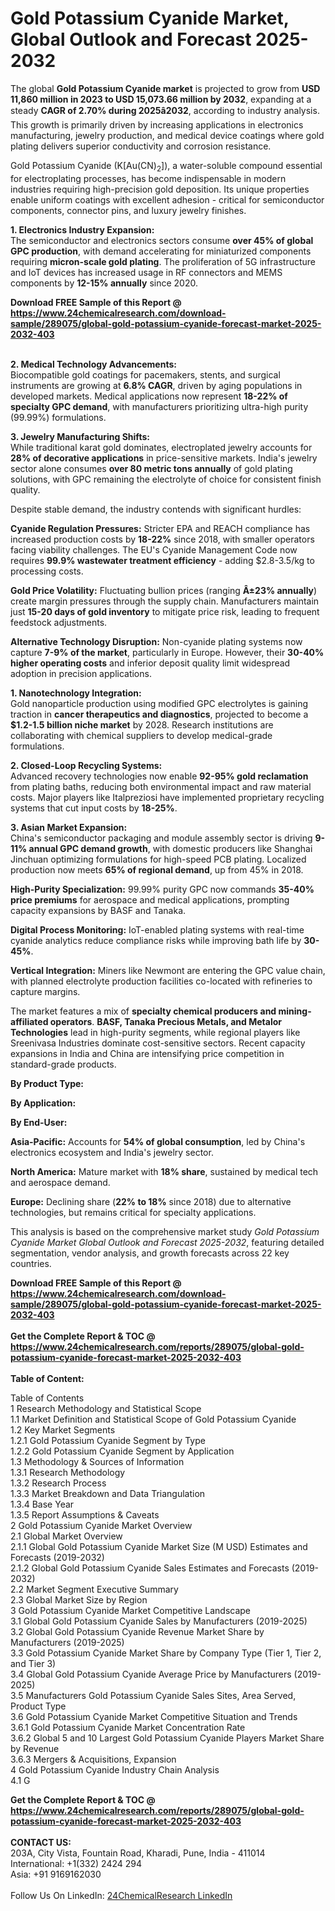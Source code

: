 <h1>Gold Potassium Cyanide Market, Global Outlook and Forecast 2025-2032</h1><p>The global <strong>Gold Potassium Cyanide market</strong> is projected to grow from <strong>USD 11,860 million in 2023 to USD 15,073.66 million by 2032</strong>, expanding at a steady <strong>CAGR of 2.70% during 2025â2032</strong>, according to industry analysis. This growth is primarily driven by increasing applications in electronics manufacturing, jewelry production, and medical device coatings where gold plating delivers superior conductivity and corrosion resistance.</p><p>Gold Potassium Cyanide (K[Au(CN)<sub>2</sub>]), a water-soluble compound essential for electroplating processes, has become indispensable in modern industries requiring high-precision gold deposition. Its unique properties enable uniform coatings with excellent adhesion - critical for semiconductor components, connector pins, and luxury jewelry finishes.</p><p><strong>1. Electronics Industry Expansion:</strong><br>
The semiconductor and electronics sectors consume <strong>over 45% of global GPC production</strong>, with demand accelerating for miniaturized components requiring <strong>micron-scale gold plating</strong>. The proliferation of 5G infrastructure and IoT devices has increased usage in RF connectors and MEMS components by <strong>12-15% annually</strong> since 2020.</p><div><b>Download FREE Sample of this Report @ 
            <a href="https://www.24chemicalresearch.com/download-sample/289075/global-gold-potassium-cyanide-forecast-market-2025-2032-403">
            https://www.24chemicalresearch.com/download-sample/289075/global-gold-potassium-cyanide-forecast-market-2025-2032-403</a></b></div><br><p><strong>2. Medical Technology Advancements:</strong><br>
Biocompatible gold coatings for pacemakers, stents, and surgical instruments are growing at <strong>6.8% CAGR</strong>, driven by aging populations in developed markets. Medical applications now represent <strong>18-22% of specialty GPC demand</strong>, with manufacturers prioritizing ultra-high purity (99.99%) formulations.</p><p><strong>3. Jewelry Manufacturing Shifts:</strong><br>
While traditional karat gold dominates, electroplated jewelry accounts for <strong>28% of decorative applications</strong> in price-sensitive markets. India's jewelry sector alone consumes <strong>over 80 metric tons annually</strong> of gold plating solutions, with GPC remaining the electrolyte of choice for consistent finish quality.</p><p>Despite stable demand, the industry contends with significant hurdles:</p><p><strong>Cyanide Regulation Pressures:</strong> Stricter EPA and REACH compliance has increased production costs by <strong>18-22%</strong> since 2018, with smaller operators facing viability challenges. The EU's Cyanide Management Code now requires <strong>99.9% wastewater treatment efficiency</strong> - adding $2.8-3.5/kg to processing costs.</p><p><strong>Gold Price Volatility:</strong> Fluctuating bullion prices (ranging <strong>Â±23% annually</strong>) create margin pressures through the supply chain. Manufacturers maintain just <strong>15-20 days of gold inventory</strong> to mitigate price risk, leading to frequent feedstock adjustments.</p><p><strong>Alternative Technology Disruption:</strong> Non-cyanide plating systems now capture <strong>7-9% of the market</strong>, particularly in Europe. However, their <strong>30-40% higher operating costs</strong> and inferior deposit quality limit widespread adoption in precision applications.</p><p><strong>1. Nanotechnology Integration:</strong><br>
Gold nanoparticle production using modified GPC electrolytes is gaining traction in <strong>cancer therapeutics and diagnostics</strong>, projected to become a <strong>$1.2-1.5 billion niche market</strong> by 2028. Research institutions are collaborating with chemical suppliers to develop medical-grade formulations.</p><p><strong>2. Closed-Loop Recycling Systems:</strong><br>
Advanced recovery technologies now enable <strong>92-95% gold reclamation</strong> from plating baths, reducing both environmental impact and raw material costs. Major players like Italpreziosi have implemented proprietary recycling systems that cut input costs by <strong>18-25%</strong>.</p><p><strong>3. Asian Market Expansion:</strong><br>
China's semiconductor packaging and module assembly sector is driving <strong>9-11% annual GPC demand growth</strong>, with domestic producers like Shanghai Jinchuan optimizing formulations for high-speed PCB plating. Localized production now meets <strong>65% of regional demand</strong>, up from 45% in 2018.</p><p><strong>High-Purity Specialization:</strong> 99.99% purity GPC now commands <strong>35-40% price premiums</strong> for aerospace and medical applications, prompting capacity expansions by BASF and Tanaka.</p><p><strong>Digital Process Monitoring:</strong> IoT-enabled plating systems with real-time cyanide analytics reduce compliance risks while improving bath life by <strong>30-45%</strong>.</p><p><strong>Vertical Integration:</strong> Miners like Newmont are entering the GPC value chain, with planned electrolyte production facilities co-located with refineries to capture margins.</p><p>The market features a mix of <strong>specialty chemical producers and mining-affiliated operators</strong>. <strong>BASF, Tanaka Precious Metals, and Metalor Technologies</strong> lead in high-purity segments, while regional players like Sreenivasa Industries dominate cost-sensitive sectors. Recent capacity expansions in India and China are intensifying price competition in standard-grade products.</p><p><strong>By Product Type:</strong></p><p><strong>By Application:</strong></p><p><strong>By End-User:</strong></p><p><strong>Asia-Pacific:</strong> Accounts for <strong>54% of global consumption</strong>, led by China's electronics ecosystem and India's jewelry sector.</p><p><strong>North America:</strong> Mature market with <strong>18% share</strong>, sustained by medical tech and aerospace demand.</p><p><strong>Europe:</strong> Declining share (<strong>22% to 18%</strong> since 2018) due to alternative technologies, but remains critical for specialty applications.</p><p>This analysis is based on the comprehensive market study <em>Gold Potassium Cyanide Market Global Outlook and Forecast 2025-2032</em>, featuring detailed segmentation, vendor analysis, and growth forecasts across 22 key countries.</p><div><b>Download FREE Sample of this Report @ 
            <a href="https://www.24chemicalresearch.com/download-sample/289075/global-gold-potassium-cyanide-forecast-market-2025-2032-403">
            https://www.24chemicalresearch.com/download-sample/289075/global-gold-potassium-cyanide-forecast-market-2025-2032-403</a></b></div><br><div><b>Get the Complete Report & TOC @ 
            <a href="https://www.24chemicalresearch.com/reports/289075/global-gold-potassium-cyanide-forecast-market-2025-2032-403">
            https://www.24chemicalresearch.com/reports/289075/global-gold-potassium-cyanide-forecast-market-2025-2032-403</a></b></div><br>
            <b>Table of Content:</b><p>Table of Contents<br />
1 Research Methodology and Statistical Scope<br />
1.1 Market Definition and Statistical Scope of Gold Potassium Cyanide<br />
1.2 Key Market Segments<br />
1.2.1 Gold Potassium Cyanide Segment by Type<br />
1.2.2 Gold Potassium Cyanide Segment by Application<br />
1.3 Methodology & Sources of Information<br />
1.3.1 Research Methodology<br />
1.3.2 Research Process<br />
1.3.3 Market Breakdown and Data Triangulation<br />
1.3.4 Base Year<br />
1.3.5 Report Assumptions & Caveats<br />
2 Gold Potassium Cyanide Market Overview<br />
2.1 Global Market Overview<br />
2.1.1 Global Gold Potassium Cyanide Market Size (M USD) Estimates and Forecasts (2019-2032)<br />
2.1.2 Global Gold Potassium Cyanide Sales Estimates and Forecasts (2019-2032)<br />
2.2 Market Segment Executive Summary<br />
2.3 Global Market Size by Region<br />
3 Gold Potassium Cyanide Market Competitive Landscape<br />
3.1 Global Gold Potassium Cyanide Sales by Manufacturers (2019-2025)<br />
3.2 Global Gold Potassium Cyanide Revenue Market Share by Manufacturers (2019-2025)<br />
3.3 Gold Potassium Cyanide Market Share by Company Type (Tier 1, Tier 2, and Tier 3)<br />
3.4 Global Gold Potassium Cyanide Average Price by Manufacturers (2019-2025)<br />
3.5 Manufacturers Gold Potassium Cyanide Sales Sites, Area Served, Product Type<br />
3.6 Gold Potassium Cyanide Market Competitive Situation and Trends<br />
3.6.1 Gold Potassium Cyanide Market Concentration Rate<br />
3.6.2 Global 5 and 10 Largest Gold Potassium Cyanide Players Market Share by Revenue<br />
3.6.3 Mergers & Acquisitions, Expansion<br />
4 Gold Potassium Cyanide Industry Chain Analysis<br />
4.1 G</p><div><b>Get the Complete Report & TOC @ 
            <a href="https://www.24chemicalresearch.com/reports/289075/global-gold-potassium-cyanide-forecast-market-2025-2032-403">
            https://www.24chemicalresearch.com/reports/289075/global-gold-potassium-cyanide-forecast-market-2025-2032-403</a></b></div><br><b>CONTACT US:</b><br>
            203A, City Vista, Fountain Road, Kharadi, Pune, India - 411014<br>
            International: +1(332) 2424 294<br>
            Asia: +91 9169162030 <br><br>
            Follow Us On LinkedIn: <a href="https://www.linkedin.com/company/24chemicalresearch/">24ChemicalResearch LinkedIn</a>